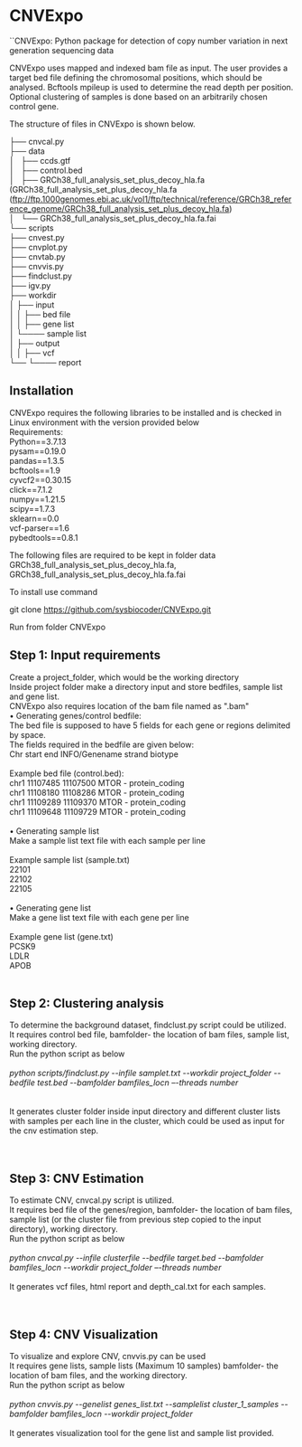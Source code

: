 # CNVExpo <br>
``CNVExpo: 
Python package for detection of copy number variation in next generation sequencing data 

CNVExpo uses mapped and indexed bam file as input. The user provides a target bed file defining the chromosomal positions, which should be analysed. 
Bcftools mpileup is used to determine the read depth per position. Optional clustering of samples is done based on an arbitrarily chosen control gene. 

The structure of files in CNVExpo is shown below.<br>

├── cnvcal.py <br>
├── data <br>
│   ├── ccds.gtf <br>
│   ├── control.bed <br>
│   ├── GRCh38_full_analysis_set_plus_decoy_hla.fa  (GRCh38_full_analysis_set_plus_decoy_hla.fa (ftp://ftp.1000genomes.ebi.ac.uk/vol1/ftp/technical/reference/GRCh38_reference_genome/GRCh38_full_analysis_set_plus_decoy_hla.fa) <br>
│   └── GRCh38_full_analysis_set_plus_decoy_hla.fa.fai <br>
└── scripts <br>
    ├── cnvest.py <br>
    ├── cnvplot.py <br>
    ├── cnvtab.py <br>
    ├── cnvvis.py <br>
    ├── findclust.py <br>
    ├── igv.py <br>
    ├── workdir <br>
    │    ├── input <br>
    │    │  ├── bed file <br>
    │    │  ├── gene list <br>
    │    └──── sample list <br>
    │   ├── output <br>
    │   │  ├──  vcf <br>
    └── └────  report <br>
    
## Installation <br>
CNVExpo requires the following libraries to be installed and is checked in Linux environment with the version provided below<br>
Requirements: <br>
Python==3.7.13<br>
pysam==0.19.0<br>
pandas==1.3.5<br>
bcftools==1.9 <br>
cyvcf2==0.30.15 <br>
click==7.1.2 <br>
numpy==1.21.5 <br>
scipy==1.7.3 <br>
sklearn==0.0 <br>
vcf-parser==1.6 <br>
pybedtools==0.8.1<br>

The following files are required to be kept in folder data GRCh38_full_analysis_set_plus_decoy_hla.fa, GRCh38_full_analysis_set_plus_decoy_hla.fa.fai 

To install use command <br>

git clone https://github.com/sysbiocoder/CNVExpo.git <br>

Run from folder CNVExpo  <br>
 

##  Step 1: Input requirements<br>
Create a project_folder, which would be the working directory<br>
Inside project folder make a directory input and store bedfiles, sample list and gene list.<br>
CNVExpo also requires location of the bam file named as "<sampleid>.bam"<br>
•	Generating genes/control bedfile:<br>
The bed file is supposed to have 5 fields for each gene or regions delimited by <TAB> space.<br>
The fields required in the bedfile are given below:<br>
Chr start end INFO/Genename strand biotype <br>
<br>
Example bed file (control.bed): <br>
chr1	11107485	11107500	MTOR	-	protein_coding<br>
chr1	11108180	11108286	MTOR	-	protein_coding<br>
chr1	11109289	11109370	MTOR	-	protein_coding<br>
chr1	11109648	11109729	MTOR	-	protein_coding<br>
<br>
•	Generating sample list <br>
Make a sample list text file with each sample per line<br>
<br>
Example sample list (sample.txt)<br>
22101<br>
22102<br>
22105<br>
<br>
•	Generating gene list<br>
Make a gene list text file with each gene per line<br>
<br>
Example gene list (gene.txt)<br>
      PCSK9<br>
      LDLR<br>
      APOB<br>
<br>      
## Step 2: Clustering analysis<br>
To determine the background dataset, findclust.py script could be utilized.<br>
It requires control bed file, bamfolder- the location of bam files, sample list, working directory.<br>
Run the python script as below<br><br>
*python scripts/findclust.py --infile samplet.txt --workdir project_folder  --bedfile test.bed --bamfolder bamfiles_locn –-threads number*<br><br>
<br>
It generates cluster folder inside input directory and different cluster lists with samples per each line in the cluster, which could be used as input for the cnv estimation step.<br>
<br>
<br>
##  Step 3: CNV Estimation<br>
To estimate CNV, cnvcal.py script is utilized.<br>
It requires bed file of the genes/region, bamfolder- the location of bam files, sample list (or the cluster file from previous step copied to the input directory), working directory.<br>
Run the python script as below<br><br>
*python cnvcal.py --infile clusterfile --bedfile target.bed --bamfolder bamfiles_locn --workdir project_folder –-threads number*  <br><br>
It generates vcf files, html report  and depth_cal.txt for each samples.<br>
<br>
<br>
##  Step 4: CNV Visualization<br>
To visualize and explore CNV, cnvvis.py can be used<br>
It requires gene lists, sample lists (Maximum 10 samples) bamfolder- the location of bam files, and the working directory.<br>
Run the python script as below<br><br>
*python cnvvis.py --genelist genes_list.txt --samplelist cluster_1_samples --bamfolder bamfiles_locn --workdir project_folder*<br><br>
It generates visualization tool for the gene list and sample list provided. <br>


